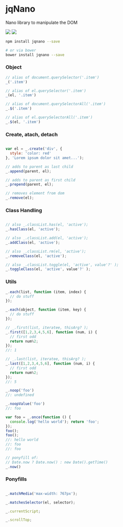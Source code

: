 
# jqNano

Nano library to manipulate the DOM

[![](https://img.shields.io/npm/v/jqnano.svg)](https://www.npmjs.com/package/jqnano) [![](https://img.shields.io/bower/v/jqnano.svg)](http://bower.io/search/?q=jqnano)

``` sh
npm install jqnano --save

# or via bower
bower install jqnano --save
```

### Object

``` js
// alias of document.querySelector('.item')
_('.item')

// alias of el.querySelector('.item')
_(el, '.item')

// alias of document.querySelectorAll('.item')
_.$('.item')

// alias of el.querySelectorAll('.item')
_.$(el, '.item')
```

### Create, atach, detach

``` js

var el = _.create('div', {
  style: 'color: red'
}, 'Lorem ipsum dolor sit amet...');

// adds to parent as last child
_.append(parent, el);

// adds to parent as first child
_.prepend(parent, el);

// removes element from dom
_.remove(el);

```

### Class Handling

``` js

// also _.classList.has(el, 'active');
_.hasClass(el, 'active');

// also _.classList.add(el, 'active');
_.addClass(el, 'active');

// also _.classList.rm(el, 'active');
_.removeClass(el, 'active');

// also _.classList.toggle(el, 'active', value'?' );
_.toggleClass(el, 'active', value'?' );

```

### Utils

``` js
_.each(list, function (item, index) {
  // do stuff
});

_.each(object, function (item, key) {
  // do stuff
});

// _.first(list, iteratee, thisArg? );
_.first([1,2,3,4,5,6], function (num, i) {
  // first odd
  return num%2;
});
//: 1

// _.last(list, iteratee, thisArg? );
_.last([1,2,3,4,5,6], function (num, i) {
  // first odd
  return num%2;
});
//: 5

_.noop('foo')
//: undefined

_.noopValue('foo')
//: foo

var foo = _.once(function () {
  console.log('hello world'); return 'foo';
});
foo();
foo();
//: hello world
//: foo
//: foo

// ponyfill of:
// Date.now ? Date.now() : new Date().getTime()
_.now()

```

### Ponyfills

``` js

_.matchMedia('max-width: 767px');

_.matchesSelector(el, selector);

_.currentScript;

_.scrollTop;

```
